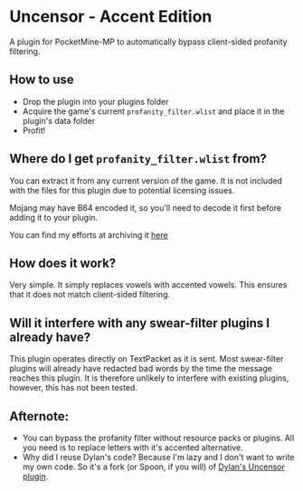# Uncensor - Accent Edition

A plugin for PocketMine-MP to automatically bypass client-sided profanity filtering.

## How to use

- Drop the plugin into your plugins folder
- Acquire the game's current `profanity_filter.wlist` and place it in the plugin's data folder
- Profit!

## Where do I get `profanity_filter.wlist` from?

You can extract it from any current version of the game. It is not included with the files for this plugin due to potential licensing issues.

Mojang may have B64 encoded it, so you'll need to decode it first before adding it to your plugin. 

You can find my efforts at archiving it [here](https://gist.github.com/HBIDamian/4d7c100e9c313b83fa292876e77132f1)

## How does it work?

Very simple. It simply replaces vowels with accented vowels. This ensures that it does not match client-sided filtering.

## Will it interfere with any swear-filter plugins I already have?

This plugin operates directly on TextPacket as it is sent. Most swear-filter plugins will already have redacted bad words by the time the message reaches this plugin. It is therefore unlikely to interfere with existing plugins, however, this has not been tested.

## Afternote:

- You can bypass the profanity filter without resource packs or plugins. All you need is to replace letters with it's accented alternative.
- Why did I reuse Dylan's code? Because I'm lazy and I don't want to write my own code. So it's a fork (or Spoon, if you will) of [Dylan's Uncensor plugin](https://github.com/dktapps-pm-pl/Uncensor).
